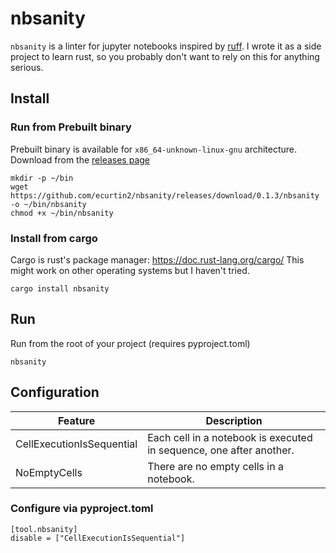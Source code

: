 # nbsanity

`nbsanity` is a linter for jupyter notebooks inspired by [ruff](https://github.com/charliermarsh/ruff).
I wrote it as a side project to learn rust, so you probably don't want to rely on this for anything serious.



## Install

### Run from Prebuilt binary

Prebuilt binary is available for `x86_64-unknown-linux-gnu` architecture.
Download from the [releases page](https://github.com/ecurtin2/nbsanity/releases)

```
mkdir -p ~/bin
wget https://github.com/ecurtin2/nbsanity/releases/download/0.1.3/nbsanity -o ~/bin/nbsanity
chmod +x ~/bin/nbsanity
```

### Install from cargo

Cargo is rust's package manager: https://doc.rust-lang.org/cargo/
This might work on other operating systems but I haven't tried.

```
cargo install nbsanity
```

## Run

Run from the root of your project (requires pyproject.toml)
```
nbsanity
```

## Configuration


|       Feature                |     Description                                                      |
|------------------------------|----------------------------------------------------------------------|
| CellExecutionIsSequential    | Each cell in a notebook is executed in sequence, one after another.  |
|     NoEmptyCells             | There are no empty cells in a notebook. |


### Configure via pyproject.toml
```
[tool.nbsanity]
disable = ["CellExecutionIsSequential"]
```

